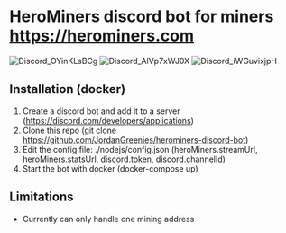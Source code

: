 # HeroMiners discord bot for miners https://herominers.com
![Discord_OYinKLsBCg](https://github.com/user-attachments/assets/aea3addd-6b77-4cd9-a894-713625e72a65)
![Discord_AlVp7xWJ0X](https://github.com/user-attachments/assets/2afc3697-45d6-4078-90c8-ef8d439d6b9d)
![Discord_iWGuvixjpH](https://github.com/user-attachments/assets/685d9669-789f-40a5-9fd6-bc10a4bc7a8a)


## Installation (docker)
 1. Create a discord bot and add it to a server (https://discord.com/developers/applications)
 2. Clone this repo (git clone https://github.com/JordanGreenies/herominers-discord-bot)
 3. Edit the config file: ./nodejs/config.json (heroMiners.streamUrl, heroMiners.statsUrl, discord.token, discord.channelId)
 4. Start the bot with docker (docker-compose up)

## Limitations
* Currently can only handle one mining address
